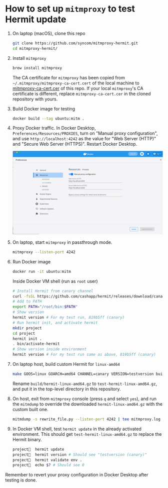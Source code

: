 # How to set up `mitmproxy` to test Hermit update

1. On laptop (macOS), clone this repo

   ```bash
   git clone https://github.com/syncom/mitmproxy-hermit.git
   cd mitmproxy-hermit/
   ```

2. Install `mitmproxy`

   ```bash
   brew install mitmproxy
   ```

   The CA certificate for `mitmproxy` has been copied from
   `~/.mitmproxy/mitmproxy-ca-cert.cert` of the local machine to
   [mitmproxy-ca-cert.cer](./mitmproxy-ca-cert.cer) of this repo. If
   your local `mitmproxy`'s CA certificate is different, replace
   `mitmproxy-ca-cert.cer` in the cloned repository with yours.

3. Build Docker image for testing

   ```bash
   docker build --tag ubuntu:mitm .
   ```

4. Proxy Docker traffic. In Docker Desktop,
`Preferences/Resources/PROXIES`, turn on "Manual proxy configuration",
and use `http://localhost:4242` as the value for "Web Server (HTTP)" and
"Secure Web Server (HTTPS)". Restart Docker Desktop.

   ![Docker Desktop Proxy Configuration](./docker-proxy.png "Configure Docker Desktop Proxy")

5. On laptop, start `mitmproxy` in passthrough mode.

   ```bash
   mitmproxy --listen-port 4242
   ```

6. Run Docker image

   ```bash
   docker run -it ubuntu:mitm
   ```

   Inside Docker VM shell (run as `root` user)

   ```bash
   # Install Hermit from canary channel
   curl -fsSL https://github.com/cashapp/hermit/releases/download/canary/install.sh | /bin/bash
   # Add to PATH
   export PATH="/root/bin:$PATH"
   # Show version
   hermit version # For my test run, 819b5ff (canary)
   # Run hermit init, and activate hermit
   mkdir project
   cd project
   hermit init .
   . bin/activate-hermit
   # Show version inside environment
   hermit version # For my test run same as above, 819b5ff (canary)
   ```

7. On laptop host, build custom Hermit for `linux-amd64`

   ```bash
   make GOOS=linux GOARCH=amd64 CHANNEL=canary VERSION=testversion build
   ```

   Rename `build/hermit-linux-amd64.gz` to `test-hermit-linux-amd64.gz`,
   and put it in the top-level directory in this repository.

8. On host, exit from `mitmproxy` console (press `q` and select
`yes`), and run the `mitmdump` to override the downloaded
`hermit-linux-amd64.gz` with the custom built one.

   ```bash
   mitmdump -s rewrite_file.py --listen-port 4242 | tee mitmproxy.log
   ```

9. In Docker VM shell, test `hermit update` in the already activated
environment. This should get `test-hermit-linux-amd64.gz` to replace the
Hermit binary.

   ```bash
   project🐚  hermit update
   project🐚  hermit version # Should see "testversion (canary)"
   project🐚  hermit validate env .
   project🐚  echo $? # Should see 0
   ```

Remember to revert your proxy configuration in Docker Desktop after
testing is done.